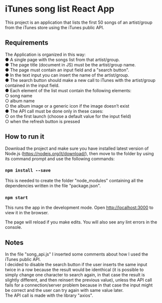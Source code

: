 # iTunes song list React App

This project is an application that lists the first 50 songs of an artist/group from the iTunes store using the iTunes public API.

## Requirements

The Application is organized in this way:\
● A single page with the songs list from that artist/group.\
● The page title (document in JS) must be the artist/group name.\
● The page must contain an input field and a "search button".\
● In the text input you can insert the name of the artist/group.\
● The search button should make a new call to iTunes with the artist/group contained in the input field.\
● Each element of the list must contain the following elements:\
    ○ song name\
    ○ album name\
    ○ the album image or a generic icon if the image doesn’t exist\
● The API call must be done only in these cases:\
    ○ on the first launch (choose a default value for the input field)\
    ○ when the refresh button is pressed

## How to run it

Download the project and make sure you have installed latest version of Node.js (https://nodejs.org/it/download/), then move to the folder by using its command prompt and use the following commands:

### `npm install --save`

This is needed to create the folder "node_modules" containing all the dependencies written in the file "package.json".

### `npm start`

This runs the app in the development mode.
Open [http://localhost:3000](http://localhost:3000) to view it in the browser.

The page will reload if you make edits.
You will also see any lint errors in the console.

## Notes

In the file "song_api.js" I inserted some comments about how I used the iTunes public API.\
I decided to disable the search button if the user inserts the same input twice in a row because the result would be identhical (it is possible to simply change one character to search again, in that case the result is slightly different, and then reinsert the previous value), unless the API call fails for a connection/server problem because in that case the input might be correct and the user can try again with same value later.\
The API call is made with the library "axios".
